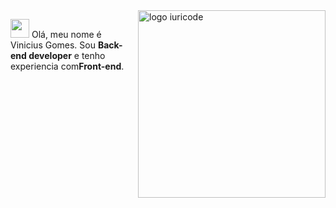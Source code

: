 <img src="ilus-code.svg" min-width="300px" max-width="300px" width="300px" align="right" alt="logo iuricode">

<p align="left"> 
  <img src="https://raw.githubusercontent.com/kaueMarques/kaueMarques/master/hi.gif" width="30px"> Olá, meu nome é Vinicius Gomes. Sou <strong>Back-end developer</strong> e tenho experiencia com<strong>Front-end</strong>.
</p>
